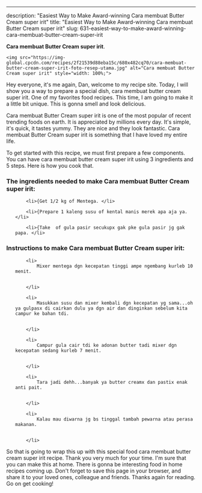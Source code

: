 ---
description: "Easiest Way to Make Award-winning Cara membuat Butter Cream super irit"
title: "Easiest Way to Make Award-winning Cara membuat Butter Cream super irit"
slug: 631-easiest-way-to-make-award-winning-cara-membuat-butter-cream-super-irit

<p>
	<strong>Cara membuat Butter Cream super irit</strong>. 
	
</p>
<p>
	
	<img src="https://img-global.cpcdn.com/recipes/2f21539d88eba15c/680x482cq70/cara-membuat-butter-cream-super-irit-foto-resep-utama.jpg" alt="Cara membuat Butter Cream super irit" style="width: 100%;">
	
	
</p>
<p>
	Hey everyone, it's me again, Dan, welcome to my recipe site. Today, I will show you a way to prepare a special dish, cara membuat butter cream super irit. One of my favorites food recipes. This time, I am going to make it a little bit unique. This is gonna smell and look delicious.
</p>
	
<p>
	
</p>
<p>
	Cara membuat Butter Cream super irit is one of the most popular of recent trending foods on earth. It is appreciated by millions every day. It's simple, it's quick, it tastes yummy. They are nice and they look fantastic. Cara membuat Butter Cream super irit is something that I have loved my entire life.
</p>

<p>
To get started with this recipe, we must first prepare a few components. You can have cara membuat butter cream super irit using 3 ingredients and 5 steps. Here is how you cook that.
</p>

<h3>The ingredients needed to make Cara membuat Butter Cream super irit:</h3>

<ol>
	
		<li>{Get 1/2 kg of Mentega. </li>
	
		<li>{Prepare 1 kaleng susu of kental manis merek apa aja ya. </li>
	
		<li>{Take  of gula pasir secukupx gak pke gula pasir jg gak papa. </li>
	
</ol>
<p>
	
</p>

<h3>Instructions to make Cara membuat Butter Cream super irit:</h3>

<ol>
	
		<li>
			Mixer mentega dgn kecepatan tinggi ampe ngembang kurleb 10 menit.
			
			
		</li>
	
		<li>
			Masukkan susu dan mixer kembali dgn kecepatan yg sama...oh ya gulpasx di cairkan dulu ya dgn air dan dinginkan sebelum kita campur ke bahan tdi.
			
			
		</li>
	
		<li>
			Campur gula cair tdi ke adonan butter tadi mixer dgn kecepatan sedang kurleb 7 menit.
			
			
		</li>
	
		<li>
			Tara jadi dehh...banyak ya butter creamx dan pastix enak anti pait.
			
			
		</li>
	
		<li>
			Kalau mau diwarna jg bs tinggal tambah pewarna atau perasa makanan.
			
			
		</li>
	
</ol>

<p>
	
</p>

<p>
	So that is going to wrap this up with this special food cara membuat butter cream super irit recipe. Thank you very much for your time. I'm sure that you can make this at home. There is gonna be interesting food in home recipes coming up. Don't forget to save this page in your browser, and share it to your loved ones, colleague and friends. Thanks again for reading. Go on get cooking!
</p>
